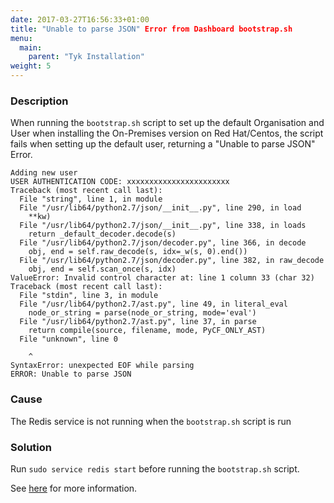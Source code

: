 ```yaml
---
date: 2017-03-27T16:56:33+01:00
title: "Unable to parse JSON" Error from Dashboard bootstrap.sh
menu:
  main:
    parent: "Tyk Installation"
weight: 5 
---
```


### Description

When running the `bootstrap.sh` script to set up the default Organisation and User when installing the On-Premises version on Red Hat/Centos, the script fails when setting up the default user, returning a "Unable to parse JSON" Error.

```
Adding new user
USER AUTHENTICATION CODE: xxxxxxxxxxxxxxxxxxxxxxx
Traceback (most recent call last):
  File "string", line 1, in module
  File "/usr/lib64/python2.7/json/__init__.py", line 290, in load
    **kw)
  File "/usr/lib64/python2.7/json/__init__.py", line 338, in loads
    return _default_decoder.decode(s)
  File "/usr/lib64/python2.7/json/decoder.py", line 366, in decode
    obj, end = self.raw_decode(s, idx=_w(s, 0).end())
  File "/usr/lib64/python2.7/json/decoder.py", line 382, in raw_decode
    obj, end = self.scan_once(s, idx)
ValueError: Invalid control character at: line 1 column 33 (char 32)
Traceback (most recent call last):
  File "stdin", line 3, in module
  File "/usr/lib64/python2.7/ast.py", line 49, in literal_eval
    node_or_string = parse(node_or_string, mode='eval')
  File "/usr/lib64/python2.7/ast.py", line 37, in parse
    return compile(source, filename, mode, PyCF_ONLY_AST)
  File "unknown", line 0
    
    ^
SyntaxError: unexpected EOF while parsing
ERROR: Unable to parse JSON
```


### Cause

The Redis service is not running when the `bootstrap.sh` script is run

### Solution

Run `sudo service redis start` before running the `bootstrap.sh` script.

See [here](https://tyk.io/docs/get-started/with-tyk-on-premise/installation/redhat-rhel-centos/dashboard/#step-10-bootstrap-the-dashboard-with-an-initial-user-and-organisation) for more information.
